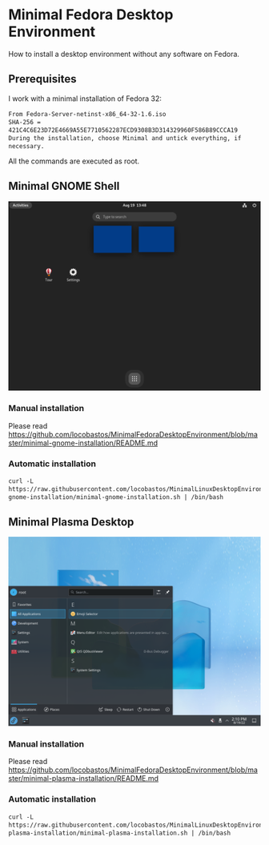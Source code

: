 # Minimal Fedora Desktop Environment

How to install a desktop environment without any software on Fedora.

## Prerequisites

I work with a minimal installation of Fedora 32:

```
From Fedora-Server-netinst-x86_64-32-1.6.iso
SHA-256 = 421C4C6E23D72E4669A55E7710562287ECD9308B3D314329960F586B89CCCA19
During the installation, choose Minimal and untick everything, if necessary.
```

All the commands are executed as root.

## Minimal GNOME Shell

![List of all applications](minimal-gnome-installation/minimal-gnome-installation.png)

### Manual installation

Please read https://github.com/locobastos/MinimalFedoraDesktopEnvironment/blob/master/minimal-gnome-installation/README.md

### Automatic installation

```
curl -L https://raw.githubusercontent.com/locobastos/MinimalLinuxDesktopEnvironment/master/minimal-gnome-installation/minimal-gnome-installation.sh | /bin/bash
```

## Minimal Plasma Desktop

![List of all applications](minimal-plasma-installation/minimal-plasma-menu.png)

### Manual installation

Please read https://github.com/locobastos/MinimalFedoraDesktopEnvironment/blob/master/minimal-plasma-installation/README.md

### Automatic installation

```
curl -L https://raw.githubusercontent.com/locobastos/MinimalLinuxDesktopEnvironment/master/minimal-plasma-installation/minimal-plasma-installation.sh | /bin/bash
```

